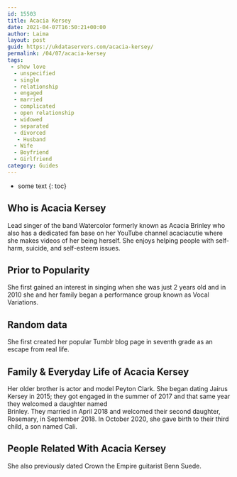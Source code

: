 ```yaml
---
id: 15503
title: Acacia Kersey
date: 2021-04-07T16:50:21+00:00
author: Laima
layout: post
guid: https://ukdataservers.com/acacia-kersey/
permalink: /04/07/acacia-kersey
tags:
 - show love
  - unspecified
  - single
  - relationship
  - engaged
  - married
  - complicated
  - open relationship
  - widowed
  - separated
  - divorced
   - Husband
  - Wife
  - Boyfriend
  - Girlfriend
category: Guides
---
```


* some text
{: toc}


## Who is Acacia Kersey
                  
                  
                  
Lead singer of the band Watercolor formerly known as Acacia Brinley who also has a dedicated fan base on her YouTube channel acaciacutie where she makes videos of her being herself. She enjoys helping people with self-harm, suicide, and self-esteem issues.
                  
              
            
              
            
                
                
                
## Prior to Popularity
                  
                  
                  
She first gained an interest in singing when she was just 2 years old and in 2010 she and her family began a performance group known as Vocal Variations.
                  
              
            
              
            
                
                
                
## Random data
                  
                  
                  
She first created her popular Tumblr blog page in seventh grade as an escape from real life.
                  
              
            
              
            
                
                
                
## Family & Everyday Life of Acacia Kersey
                  
                  
                  
Her older brother is actor and model Peyton Clark. She began dating Jairus Kersey in 2015; they got engaged in the summer of 2017 and that same year they welcomed a daughter named<br /> Brinley. They married in April 2018 and welcomed their second daughter, Rosemary, in September 2018. In October 2020, she gave birth to their third child, a son named Cali.
                  
              
            
              
            
                
                
                
## People Related With Acacia Kersey
                  
                  
                  
She also previously dated Crown the Empire guitarist Benn Suede. 
                  
              
            
              
            
                
              
            
              
              
            
            
              
            
          
          
          